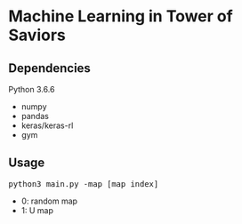 # Machine Learning in Tower of Saviors
## Dependencies
Python 3.6.6
- numpy
- pandas
- keras/keras-rl
- gym
## Usage
<pre>python3 main.py -map [map index]</pre>
- 0: random map
- 1: U map
